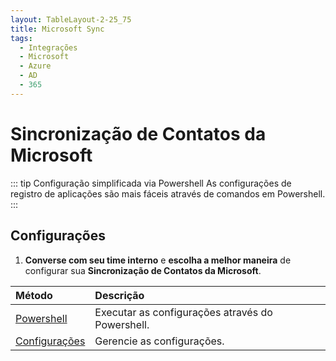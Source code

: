 ```yaml
---
layout: TableLayout-2-25_75
title: Microsoft Sync
tags:
  - Integrações
  - Microsoft
  - Azure
  - AD
  - 365
---
```

# Sincronização de Contatos da Microsoft

::: tip Configuração simplificada via Powershell
As configurações de registro de aplicações são mais fáceis através de comandos em Powershell.
:::

## Configurações

1. **Converse com seu time interno** e **escolha a melhor maneira** de configurar sua **Sincronização de Contatos da Microsoft**.

| Método | Descrição |
| :--- | :--- |
| [Powershell](powershell/) | Executar as configurações através do Powershell. |
| [Configurações](settings/) | Gerencie as configurações. |
<br>
